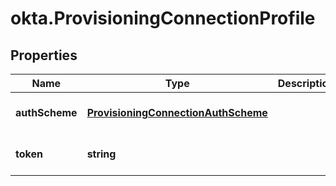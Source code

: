 # okta.ProvisioningConnectionProfile

## Properties

Name | Type | Description | Notes
------------ | ------------- | ------------- | -------------
**authScheme** | [**ProvisioningConnectionAuthScheme**](ProvisioningConnectionAuthScheme.md) |  | [optional] [default to undefined]
**token** | **string** |  | [optional] [default to undefined]

